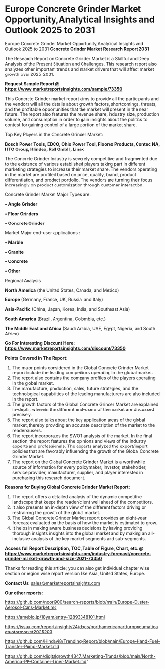 # Europe Concrete Grinder Market Opportunity,Analytical Insights and Outlook 2025 to 2031
Europe Concrete Grinder Market Opportunity,Analytical Insights and Outlook 2025 to 2031
<strong>Concrete Grinder Market Research Report 2031</strong>

The Research Report on Concrete Grinder Market is a Skillful and Deep Analysis of the Present Situation and Challenges. This research report also analyzes other important trends and market drivers that will affect market growth over 2025-2031.

<strong>Request Sample Report @ <a href=https://www.marketreportsinsights.com/sample/73350>https://www.marketreportsinsights.com/sample/73350</a></strong>

This Concrete Grinder market report aims to provide all the participants and the vendors will all the details about growth factors, shortcomings, threats, and the profitable opportunities that the market will present in the near future. The report also features the revenue share, industry size, production volume, and consumption in order to gain insights about the politics to contest for gaining control of a large portion of the market share.

Top Key Players in the Concrete Grinder Market:

<strong>Bosch Power Tools, EDCO, Ohio Power Tool, Floorex Products, Contec NA, HTC Group, Klindex, Roll GmbH, Linax</strong>

The Concrete Grinder Industry is severely competitive and fragmented due to the existence of various established players taking part in different marketing strategies to increase their market share. The vendors operating in the market are profiled based on price, quality, brand, product differentiation, and product portfolio. The vendors are turning their focus increasingly on product customization through customer interaction.

Concrete Grinder Market Major Types are:

<strong>• Angle Grinder

• Floor Grinders

• Concrete Grinder</strong>

Market Major end-user applications :

<strong>• Marble

• Granite

• Concrete

• Other</strong>

Regional Analysis

</u><strong><b>North America</b></strong> (the United States, Canada, and Mexico)

<strong><b>Europe </b></strong>(Germany, France, UK, Russia, and Italy)

<strong><b>Asia-Pacific</b></strong> (China, Japan, Korea, India, and Southeast Asia)

<strong><b>South America</b></strong> (Brazil, Argentina, Colombia, etc.)

<strong><b>The Middle East and Africa</b></strong> (Saudi Arabia, UAE, Egypt, Nigeria, and South Africa)

<strong>Go For Interesting Discount Here: <a href=https://www.marketreportsinsights.com/discount/73350>https://www.marketreportsinsights.com/discount/73350</a></strong>

<strong>Points Covered in The Report:</strong>
<ol>
  <li>The major points considered in the Global Concrete Grinder Market report include the leading competitors operating in the global market.</li>
  <li>The report also contains the company profiles of the players operating in the global market.</li>
  <li>The manufacture, production, sales, future strategies, and the technological capabilities of the leading manufacturers are also included in the report.</li>
  <li>The growth factors of the Global Concrete Grinder Market are explained in-depth, wherein the different end-users of the market are discussed precisely.</li>
  <li>The report also talks about the key application areas of the global market, thereby providing an accurate description of the market to the readers/users.</li>
  <li>The report incorporates the SWOT analysis of the market. In the final section, the report features the opinions and views of the industry experts and professionals. The experts analyzed the export/import policies that are favorably influencing the growth of the Global Concrete Grinder Market.</li>
  <li>The report on the Global Concrete Grinder Market is a worthwhile source of information for every policymaker, investor, stakeholder, service provider, manufacturer, supplier, and player interested in purchasing this research document.</li>
</ol>
<strong>Reasons for Buying Global Concrete Grinder Market Report:</strong>

<ol>
  <li>The report offers a detailed analysis of the dynamic competitive landscape that keeps the reader/client well ahead of the competitors.</li>
  <li>It also presents an in-depth view of the different factors driving or restraining the growth of the global market.</li>
  <li>The Global Concrete Grinder Market report provides an eight-year forecast evaluated on the basis of how the market is estimated to grow.</li>
  <li>It helps in making aware business decisions by having providing thorough insights insights into the global market and by making an all-inclusive analysis of the key market segments and sub-segments.</li>
</ol>
<strong>Access full Report Description, TOC, Table of Figure, Chart, etc. @ <a href=https://www.marketreportsinsights.com/industry-forecast/concrete-grinder-market-growth-and-size-2021-73350>https://www.marketreportsinsights.com/industry-forecast/concrete-grinder-market-growth-and-size-2021-73350</a></strong>


Thanks for reading this article; you can also get individual chapter wise section or region wise report version like Asia, United States, Europe.

<strong>Contact Us:</strong>
sales@marketreportsinsights.com

<strong>Our other reports:</strong>

<a href=https://github.com/noori900/search-reports/blob/main/Europe-Duster-Aerosol-Cans-Market.md>https://github.com/noori900/search-reports/blob/main/Europe-Duster-Aerosol-Cans-Market.md</a>

<a href=https://ameblo.jp/18yam/entry-12893348101.html>https://ameblo.jp/18yam/entry-12893348101.html</a>

<a href=https://issuu.com/reportsinsights24/docs/northamericapartturnpneumaticactuatormarket2025203>https://issuu.com/reportsinsights24/docs/northamericapartturnpneumaticactuatormarket2025203</a>

<a href=https://github.com/Hindavi8/Trending-Report/blob/main/Europe-Hand-Fuel-Transfer-Pump-Market.md>https://github.com/Hindavi8/Trending-Report/blob/main/Europe-Hand-Fuel-Transfer-Pump-Market.md</a>

<a href=https://github.com/digitalgrowth4347/Marketing-Trands/blob/main/North-America-PP-Container-Liner-Market.md>https://github.com/digitalgrowth4347/Marketing-Trands/blob/main/North-America-PP-Container-Liner-Market.md</a>"

